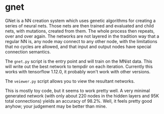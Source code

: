 # gnet

GNet is a NN creation system which uses genetic algorithms for creating a series of neural nets. Those nets are then trained and evaluated and child nets, with mutations, created from them. The whole process then repeats, over and over again. The networks are not layered in the tradition way that a regular NN is, any node may connect to any other node, with the limitations that no cycles are allowed, and that input and output nodes have special connection semantics.

The `gnet.py` script is the entry point and will train on the MNist data. This will write out the best network to tempdir on each iteration. Currently this works with tensorflow 1.12.0, it probably won't work with other versions.

The `veiewer.py` script allows you to view the resultant networks.

This is mostly toy code, but it seems to work pretty well. A very minimal generated network (with only about 220 nodes in the hidden layers and 95K total connections) yields an accuracy of 98.2%. Well, it feels pretty good anyhow; your judgement may be better than mine.
